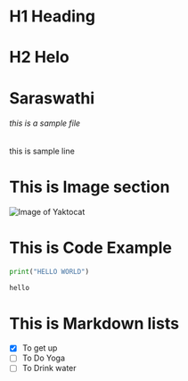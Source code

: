 # H1 Heading
# H2 Helo
# Saraswathi
###### this is a sample file
this is sample line

# This is Image section 
![Image of Yaktocat](https://octodex.github.com/images/yaktocat.png)

# This is Code Example
``` python
print("HELLO WORLD")
```

``` java
hello
```

# This is Markdown lists
- [x] To get up
- [ ] To Do Yoga
- [ ] To Drink water
